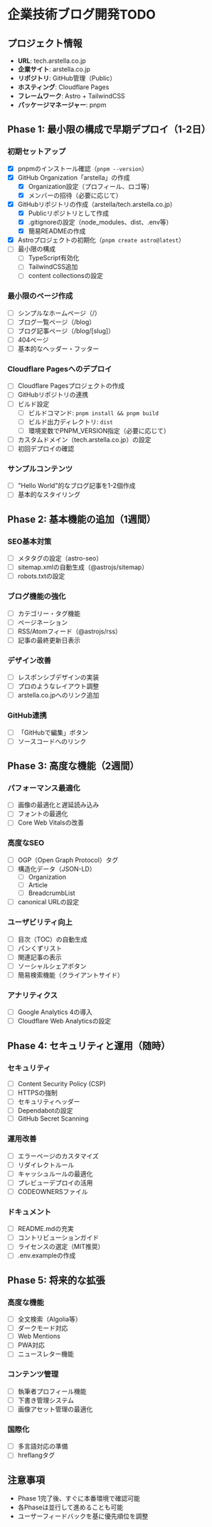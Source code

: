 # 企業技術ブログ開発TODO

## プロジェクト情報
- **URL**: tech.arstella.co.jp
- **企業サイト**: arstella.co.jp
- **リポジトリ**: GitHub管理（Public）
- **ホスティング**: Cloudflare Pages
- **フレームワーク**: Astro + TailwindCSS
- **パッケージマネージャー**: pnpm

## Phase 1: 最小限の構成で早期デプロイ（1-2日）

### 初期セットアップ
- [x] pnpmのインストール確認（`pnpm --version`）
- [x] GitHub Organization「arstella」の作成
  - [x] Organization設定（プロフィール、ロゴ等）
  - [x] メンバーの招待（必要に応じて）
- [x] GitHubリポジトリの作成（arstella/tech.arstella.co.jp）
  - [x] Publicリポジトリとして作成
  - [x] .gitignoreの設定（node_modules、dist、.env等）
  - [x] 簡易READMEの作成
- [x] Astroプロジェクトの初期化（`pnpm create astro@latest`）
- [ ] 最小限の構成
  - [ ] TypeScript有効化
  - [ ] TailwindCSS追加
  - [ ] content collectionsの設定

### 最小限のページ作成
- [ ] シンプルなホームページ（/）
- [ ] ブログ一覧ページ（/blog）
- [ ] ブログ記事ページ（/blog/[slug]）
- [ ] 404ページ
- [ ] 基本的なヘッダー・フッター

### Cloudflare Pagesへのデプロイ
- [ ] Cloudflare Pagesプロジェクトの作成
- [ ] GitHubリポジトリの連携
- [ ] ビルド設定
  - [ ] ビルドコマンド: `pnpm install && pnpm build`
  - [ ] ビルド出力ディレクトリ: `dist`
  - [ ] 環境変数でPNPM_VERSION指定（必要に応じて）
- [ ] カスタムドメイン（tech.arstella.co.jp）の設定
- [ ] 初回デプロイの確認

### サンプルコンテンツ
- [ ] "Hello World"的なブログ記事を1-2個作成
- [ ] 基本的なスタイリング

## Phase 2: 基本機能の追加（1週間）

### SEO基本対策
- [ ] メタタグの設定（astro-seo）
- [ ] sitemap.xmlの自動生成（@astrojs/sitemap）
- [ ] robots.txtの設定

### ブログ機能の強化
- [ ] カテゴリー・タグ機能
- [ ] ページネーション
- [ ] RSS/Atomフィード（@astrojs/rss）
- [ ] 記事の最終更新日表示

### デザイン改善
- [ ] レスポンシブデザインの実装
- [ ] プロのようなレイアウト調整
- [ ] arstella.co.jpへのリンク追加

### GitHub連携
- [ ] 「GitHubで編集」ボタン
- [ ] ソースコードへのリンク

## Phase 3: 高度な機能（2週間）

### パフォーマンス最適化
- [ ] 画像の最適化と遅延読み込み
- [ ] フォントの最適化
- [ ] Core Web Vitalsの改善

### 高度なSEO
- [ ] OGP（Open Graph Protocol）タグ
- [ ] 構造化データ（JSON-LD）
  - [ ] Organization
  - [ ] Article
  - [ ] BreadcrumbList
- [ ] canonical URLの設定

### ユーザビリティ向上
- [ ] 目次（TOC）の自動生成
- [ ] パンくずリスト
- [ ] 関連記事の表示
- [ ] ソーシャルシェアボタン
- [ ] 簡易検索機能（クライアントサイド）

### アナリティクス
- [ ] Google Analytics 4の導入
- [ ] Cloudflare Web Analyticsの設定

## Phase 4: セキュリティと運用（随時）

### セキュリティ
- [ ] Content Security Policy (CSP)
- [ ] HTTPSの強制
- [ ] セキュリティヘッダー
- [ ] Dependabotの設定
- [ ] GitHub Secret Scanning

### 運用改善
- [ ] エラーページのカスタマイズ
- [ ] リダイレクトルール
- [ ] キャッシュルールの最適化
- [ ] プレビューデプロイの活用
- [ ] CODEOWNERSファイル

### ドキュメント
- [ ] README.mdの充実
- [ ] コントリビューションガイド
- [ ] ライセンスの選定（MIT推奨）
- [ ] .env.exampleの作成

## Phase 5: 将来的な拡張

### 高度な機能
- [ ] 全文検索（Algolia等）
- [ ] ダークモード対応
- [ ] Web Mentions
- [ ] PWA対応
- [ ] ニュースレター機能

### コンテンツ管理
- [ ] 執筆者プロフィール機能
- [ ] 下書き管理システム
- [ ] 画像アセット管理の最適化

### 国際化
- [ ] 多言語対応の準備
- [ ] hreflangタグ

## 注意事項
- Phase 1完了後、すぐに本番環境で確認可能
- 各Phaseは並行して進めることも可能
- ユーザーフィードバックを基に優先順位を調整